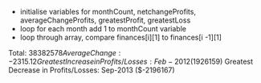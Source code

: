 - initialise variables for monthCount, netchangeProfits, averageChangeProfits, greatestProfit, greatestLoss
- loop for each month add 1 to monthCount variable
- loop through array, compare finances[i][1] to finances[i -1][1]


Total: $38382578
Average Change: -2315.12
Greatest Increase in Profits/Losses: Feb-2012 ($1926159)
Greatest Decrease in Profits/Losses: Sep-2013 ($-2196167)
